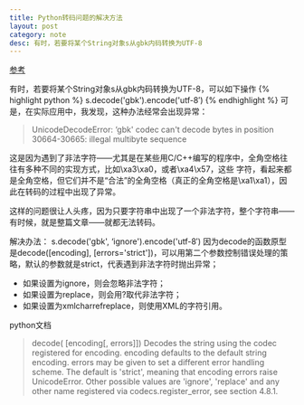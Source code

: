 ```yaml
---
title: Python转码问题的解决方法
layout: post
category: note
desc: 有时，若要将某个String对象s从gbk内码转换为UTF-8
---
```

[参考](http://www.jb51.net/article/16104.htm)

有时，若要将某个String对象s从gbk内码转换为UTF-8，可以如下操作
{% highlight python %}
s.decode('gbk').encode('utf-8′)
{% endhighlight %}
可是，在实际应用中，我发现，这种办法经常会出现异常：

>UnicodeDecodeError: ‘gbk' codec can't decode bytes in position 30664-30665: illegal multibyte sequence

这是因为遇到了非法字符——尤其是在某些用C/C++编写的程序中，全角空格往往有多种不同的实现方式，比如\xa3\xa0，或者\xa4\x57，这些 字符，看起来都是全角空格，但它们并不是“合法”的全角空格（真正的全角空格是\xa1\xa1），因此在转码的过程中出现了异常。

这样的问题很让人头疼，因为只要字符串中出现了一个非法字符，整个字符串——有时候，就是整篇文章——就都无法转码。

解决办法：
s.decode('gbk', ‘ignore').encode('utf-8′)
因为decode的函数原型是decode([encoding], [errors='strict'])，可以用第二个参数控制错误处理的策略，默认的参数就是strict，代表遇到非法字符时抛出异常；

- 如果设置为ignore，则会忽略非法字符；
- 如果设置为replace，则会用?取代非法字符；
- 如果设置为xmlcharrefreplace，则使用XML的字符引用。

python文档

>decode( [encoding[, errors]])
Decodes the string using the codec registered for encoding. encoding defaults to the default string encoding. errors may be given to set a different error handling scheme. The default is 'strict', meaning that encoding errors raise UnicodeError. Other possible values are 'ignore', 'replace' and any other name registered via codecs.register_error, see section 4.8.1.